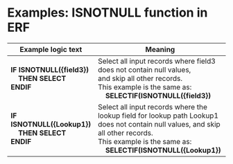 
# Examples: ISNOTNULL function in ERF 

|Example logic text|Meaning|
|------------------|-------|
|**IF ISNOTNULL({field3})<br>&nbsp;&nbsp;&nbsp;&nbsp;THEN SELECT<br>ENDIF**|Select all input records where field3 does not contain null values,<br>and skip all other records.<br>This example is the same as:<br>&nbsp;&nbsp;&nbsp;&nbsp;**SELECTIF(ISNOTNULL({field3})**|
|**IF ISNOTNULL({Lookup1})<br>&nbsp;&nbsp;&nbsp;&nbsp;THEN SELECT<br>ENDIF**|Select all input records where the lookup field for lookup path Lookup1<br>does not contain null values, and skip all other records.<br>This example is the same as:<br>&nbsp;&nbsp;&nbsp;&nbsp;**SELECTIF(ISNOTNULL({Lookup1})**|

